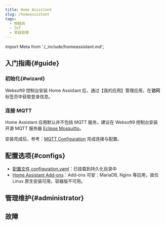 ```yaml
---
title: Home Assistant
slug: /homeassistant
tags:
  - 物联网
  - IoT
  - 家庭助理
---
```


import Meta from './_include/homeassistant.md';

<Meta name="meta" />

## 入门指南{#guide}

### 初始化{#wizard}

Websoft9 控制台安装 Home Assistant 后，通过【我的应用】管理应用，在**访问**标签页中获取登录信息。  

### 连接 MQTT

Home Assistant 应用默认并不包括 MQTT 服务，建议在 Websoft9 控制台安装开源 MQTT 服务器 [Eclipse Mosquitto](./mosquitto)。   

安装完成后，参考：[MQTT Configuration](https://www.home-assistant.io/integrations/mqtt) 完成连接与配置。  


## 配置选项{#configs}

- [配置文件 configuration.yaml](https://www.home-assistant.io/docs/configuration/)：已挂载到持久化目录中
- [Home Assistant Add-ons](https://github.com/home-assistant/addons)：Add-ons 可安：MariaDB, Nginx 等应用，故仅 Linux 原生安装可用，容器版不可用。

## 管理维护{#administrator}


## 故障
